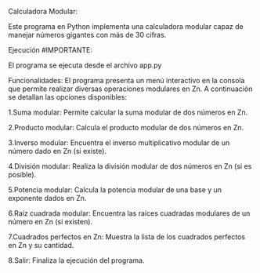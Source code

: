 Calculadora Modular:

Este programa en Python implementa una calculadora modular capaz de manejar números gigantes con más de 30 cifras.

Ejecución #IMPORTANTE:

El programa se ejecuta desde el archivo app.py

Funcionalidades:
El programa presenta un menú interactivo en la consola que permite realizar diversas operaciones modulares en Zn. A continuación se detallan las opciones disponibles:

1.Suma modular: Permite calcular la suma modular de dos números en Zn.

2.Producto modular: Calcula el producto modular de dos números en Zn.

3.Inverso modular: Encuentra el inverso multiplicativo modular de un número dado en Zn (si existe).

4.División modular: Realiza la división modular de dos números en Zn (si es posible).

5.Potencia modular: Calcula la potencia modular de una base y un exponente dados en Zn.

6.Raíz cuadrada modular: Encuentra las raíces cuadradas modulares de un número en Zn (si existen).

7.Cuadrados perfectos en Zn: Muestra la lista de los cuadrados perfectos en Zn y su cantidad.

8.Salir: Finaliza la ejecución del programa.
